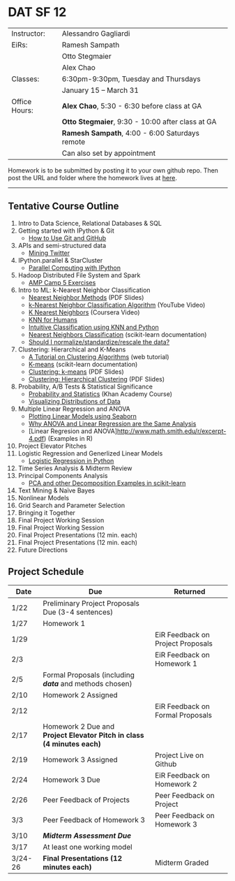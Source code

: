 DAT SF 12
=========

<table border="0" style="border-collapse:collapse;" cellspacing="0">
<tr><td>Instructor:<td>Alessandro Gagliardi</td></tr>
<tr><td>EiRs:<td>Ramesh Sampath</td></tr>
<tr><td></td><td>Otto Stegmaier</td></tr>
<tr><td></td><td>Alex Chao</td></tr>
<tr><td>Classes:<td>6:30pm-9:30pm, Tuesday and Thursdays</td></tr>
<tr><td></td><td>January 15 – March 31</td></tr>
<tr><td>Office Hours:<td><b>Alex Chao</b>, 5:30 - 6:30 before class at GA</td></tr>
<tr><td></td><td><b>Otto Stegmaier</b>, 9:30 - 10:00 after class at GA</td></tr>
<tr><td></td><td><b>Ramesh Sampath</b>, 4:00 - 6:00 Saturdays remote</td></tr>
<tr><td></td><td>Can also set by appointment</td></tr>
</table>

Homework is to be submitted by posting it to your own github repo. Then post the URL and folder where the homework
lives at [here](http://goo.gl/forms/iH6bHx0tzW).


------------------------
Tentative Course Outline
------------------------

1. Intro to Data Science, Relational Databases & SQL
2. Getting started with IPython & Git
	- [How to Use Git and GitHub](https://www.udacity.com/course/ud775)
3. APIs and semi-structured data
	- [Mining Twitter](http://nbviewer.ipython.org/github/ptwobrussell/Mining-the-Social-Web-2nd-Edition/blob/master/ipynb/__Chapter%201%20-%20Mining%20Twitter%20%28Full-Text%20Sampler%29.ipynb)
4. IPython.parallel & StarCluster
	- [Parallel Computing with IPython](http://www.astro.washington.edu/users/vanderplas/Astr599/notebooks/21_IPythonParallel)
5. Hadoop Distributed File System and Spark
	- [AMP Camp 5 Exercises](http://ampcamp.berkeley.edu/5/exercises/)
6. Intro to ML: k-Nearest Neighbor Classification
	- [Nearest Neighbor Methods](http://cs.nyu.edu/~dsontag/courses/ml13/slides/lecture11.pdf) (PDF Slides)
	- [k-Nearest Neighbor Classification Algorithm](https://www.youtube.com/watch?v=4ObVzTuFivY) (YouTube Video)
	- [K Nearest Neighbors](https://class.coursera.org/datasci-001/lecture/161) (Coursera Video)
	- [KNN for Humans](http://www.jiaaro.com/KNN-for-humans/)
	- [Intuitive Classification using KNN and Python](http://blog.yhathq.com/posts/classification-using-knn-and-python.html)
	- [Nearest Neighbors Classification](http://scikit-learn.org/stable/modules/neighbors.html#classification) (scikit-learn documentation)
	- [Should I normalize/standardize/rescale the data?](http://www.faqs.org/faqs/ai-faq/neural-nets/part2/section-16.html)
7. Clustering: Hierarchical and K-Means
	- [A Tutorial on Clustering Algorithms](http://home.deib.polimi.it/matteucc/Clustering/tutorial_html/index.html) (web tutorial)
	- [K-means](http://scikit-learn.org/stable/modules/clustering.html#k-means) (scikit-learn documentation)
	- [Clustering: k-means](http://cs.nyu.edu/~dsontag/courses/ml13/slides/lecture14.pdf) (PDF Slides)
	- [Clustering: Hierarchical Clustering](http://cs.nyu.edu/~dsontag/courses/ml13/slides/lecture15.pdf) (PDF Slides)
8. Probability, A/B Tests & Statistical Significance
	- [Probability and Statistics](https://www.khanacademy.org/math/probability) (Khan Academy Course)
	- [Visualizing Distributions of Data](http://stanford.edu/~mwaskom/software/seaborn/tutorial/plotting_distributions.html)
9. Multiple Linear Regression and ANOVA
	- [Plotting Linear Models using Seaborn](http://stanford.edu/~mwaskom/software/seaborn/tutorial/quantitative_linear_models.html)
	- [Why ANOVA and Linear Regression are the Same Analysis](http://www.theanalysisfactor.com/why-anova-and-linear-regression-are-the-same-analysis/)
	- [Linear Regresion and ANOVA]http://www.math.smith.edu/r/excerpt-4.pdf) (Examples in R)
10. Project Elevator Pitches
11. Logistic Regression and Generlized Linear Models
	- [Logistic Regression in Python](http://blog.yhathq.com/posts/logistic-regression-and-python.html)
12. Time Series Analysis & Midterm Review
13. Principal Components Analysis
	- [PCA and other Decomposition Examples in scikit-learn](http://scikit-learn.org/stable/auto_examples/index.html#decomposition)
14. Text Mining & Naïve Bayes
15. Nonlinear Models
16. Grid Search and Parameter Selection
17. Bringing it Together
18. Final Project Working Session
19. Final Project Working Session
20. Final Project Presentations (12 min. each)
21. Final Project Presentations (12 min. each)
22. Future Directions 

Project Schedule
----------------

| Date | Due | Returned |  
| ---- | -------- | --- |
| 1/22 | Preliminary Project Proposals Due (3-4 sentences) | |
| 1/27 | Homework 1 |                                   |
| 1/29 |            | EiR Feedback on Project Proposals |
| 2/3  |            | EiR Feedback on Homework 1           |
| 2/5  | Formal Proposals (including ***data*** and methods chosen) | |
| 2/10 | Homework 2 Assigned|                                  |
| 2/12 |            | EiR Feedback on Formal Proposals |
| 2/17 | Homework 2 Due and <br>**Project Elevator Pitch in class (4 minutes each)** | | 
| 2/19 | Homework 3 Assigned | Project Live on Github | |
| 2/24 | Homework 3 Due | EiR Feedback on Homework 2 |
| 2/26 | Peer Feedback of Projects   | Peer Feedback on Project    |
| 3/3  | Peer Feedback of Homework 3 | Peer Feedback on Homework 3 |
| 3/10 | ***Midterm Assessment Due*** | |
| 3/17 | At least one working model | |
| 3/24-26 | **Final Presentations (12 minutes each)** | Midterm Graded |
